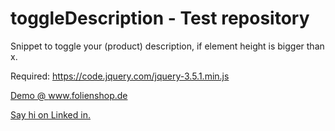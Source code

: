 # toggleDescription - Test repository
Snippet to toggle your (product) description, if element height is bigger than x.

Required: https://code.jquery.com/jquery-3.5.1.min.js

<a href="https://www.folienshop.de/digitaldruck/papiere/avery-mpi-8520-wall-paper?c=29">Demo @ www.folienshop.de</a>

<a href="https://www.linkedin.com/in/lennart-albrecht-933769169/" target="_blank">Say hi on Linked in.</a>
